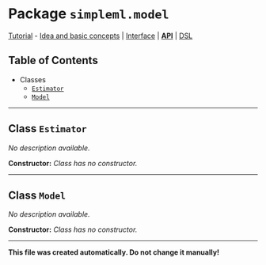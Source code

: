 # Package `simpleml.model`

[Tutorial][tutorial] - [Idea and basic concepts][tutorial_concepts] | [Interface][tutorial_interface] | [**API**][api] | [DSL][dsl-tutorial]

[tutorial]: ../../Tutorial.md
[tutorial_concepts]: ../../Tutorial-Basic-Concepts.md
[tutorial_interface]: ../../Tutorial-The-Simple-ML-Interface.md
[api]: ./README.md
[dsl-tutorial]: ../../DSL/tutorial/README.md


## Table of Contents

* Classes
  * [`Estimator`](#class-Estimator)
  * [`Model`](#class-Model)

----------

<a name='class-Estimator'/>

## Class `Estimator`
_No description available._

**Constructor:** _Class has no constructor._


----------

<a name='class-Model'/>

## Class `Model`
_No description available._

**Constructor:** _Class has no constructor._


----------

**This file was created automatically. Do not change it manually!**
